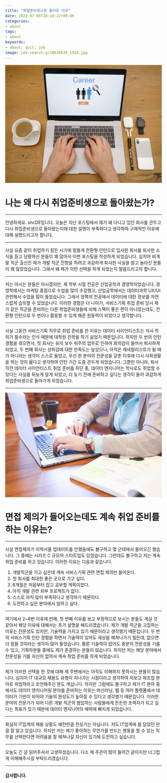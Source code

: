 ```yaml
---
title: "취업준비생으로 돌아온 이유"
date: 2022-07-05T20:10:22+09:00
categories:
- about
tags:
- about
keywords:
- about, quit, job
image: job-search-gc18b36b39_1920.jpg
---
```


![job](https://github.com/shcDE/pictures/blob/main/images_for_blog/job-search-gc18b36b39_1920.jpg?raw=true)

# 나는 왜 다시 취업준비생으로 돌아왔는가?
_________________________________________________________________________________________________________________________________________________________________________

안녕하세요. shcDE입니다. 오늘은 지난 포스팅에서 제가 왜 다니고 있던 회사를 관두고 다시 취업준비생으로 돌아왔는지에 대한 설명이 부족하다고 생각하여 구체적인 이유에 대해 설명드리고자 합니다.
_________________________________________________________________________________________________________________________________________________________________________

사실 요즘 같이 취업하기 힘든 시기에 힘들게 전환형 인턴으로 입사한 회사를 퇴사한 소식을 듣고 당황하신 분들이 꽤 많아서 이번 포스팅을 작성하게 되었습니다. 심지어 비개발 직군 출신인 제가 개발 직군 전향을 하려고 과감하게 퇴사한 사실을 알고 놀라신 분들이 꽤 많았었습니다. 그래서 왜 제가 이런 선택을 하게 되었는지 말씀드리고자 합니다.
_________________________________________________________________________________________________________________________________________________________________________

저는 아시는 분들은 아시겠지만, 제 학부 시절 전공은 산업공학과 경영학이었습니다. 경영학에서는 마케팅 중점으로 수업을 많이 수강했고, 산업공학에서는 데이터과학 UX/UI 관련해서 수업을 많이 들었습니다. 그래서 양쪽의 전공에서 데이터에 대한 정보를 자연스럽게 습득할 수 있었습니다. 이러한 경험은 더 나아가, 서비스기획 취업 준비 당시 제가 같은 직군을 준비하는 다른 취업준비생들에 비해 스펙이 좋은 편이 아니었는데도, 전환형 인턴으로 두 번이나 활동할 수 있게 해준 원동력이 되었다고 생각합니다.
_________________________________________________________________________________________________________________________________________________________________________

사실 그동안 서비스기획 직무로 취업 준비를 한 이유는 데이터 사이언티스트는 석사 학위가 필수라는 인식 때문에 대학원 진학을 하기 싫었기 때문입니다. 하지만 두 번의 인턴 경험을 겪으면서, 첫 회사는 유지 보수 위주의 업무로 인하여 회의감이 들어서 퇴사하게 되었고, 두 번째 회사는 성취감에 대한 만족도는 높았으나, 아직은 제네럴리스트가 될 때가 아니라는 생각이 스스로 들었고, 우선 한 분야의 전문성을 갖춘 이후에 다시 사회생활을 하는 것이 옳다고 생각하여 인턴 기간 도중 관두게 되었습니다. 그뿐만 아니라, 퇴사 직전 데이터 사이언티스트 취업 준비를 하던 중, 데이터 엔지니어는 학사로도 취업할 수 있다는 사실을 뒤늦게 알게 되었고, 더 늦기 전에 준비하고 싶다는 생각이 들어 과감하게 취업준비생으로 돌아가게 되었습니다.
_________________________________________________________________________________________________________________________________________________________________________

![취준](https://github.com/shcDE/pictures/blob/main/images_for_blog/student-g1e523572a_1920.jpg?raw=true)

# 면접 제의가 들어오는데도 계속 취업 준비를 하는 이유는?
_________________________________________________________________________________________________________________________________________________________________________

사실 면접제의가 이력서를 업데이트를 안했음에도 불구하고 몇 군데에서 들어오긴 했습니다. 그 중에는 시리즈 C 규모의 스타트업도 있었습니다. 그런데도 불구하고 저는 계속 취업 준비를 하고 있습니다. 이러한 이유는 다음과 같습니다.

1. 개발직군을 가고 싶은데 계속 서비스기획 관련 면접 제의만 들어온다.
2. 첫 회사를 최대한 좋은 곳으로 가고 싶다.
3. 6개월은 처음부터 잡고 공부할 계획이었다.
4. 아직 개발 관련 외부 프로젝트가 없다.
5. 스스로 아직 많이 부족하다고 생각하기 때문이다.
6. 도전하고 싶은 분야에서 일하고 싶다.
_________________________________________________________________________________________________________________________________________________________________________

여기에서 2~6번 이유에 반해, 첫 번째 이유를 보고 부정적으로 보시는 분들도 계실 것 같아서 해당 이유에 대해서는 추가 설명을 해드리겠습니다. 제가 개발 직군을 고집하는 이유는 전문성도 있지만, 기술력을 가지고 있기 때문이라고 생각했기 때문입니다. 두 번의 서비스기획 인턴 경험을 하면서 기술력이 있어도 세상을 헤쳐나가기 힘든데, 없으면 더 힘들 것이라는 생각이 많이 들었습니다. 물론 기술력이 없어도 충분히 전문성을 기를 수 있고, 기획자분들 중에도 제가 존경하는 분들이 많습니다. 하지만 저는 해당 분야에서 전문성을 기를 자신이 없어서 계속 취업 준비를 하게 되었습니다.
_________________________________________________________________________________________________________________________________________________________________________

제가 이러한 선택을 한 것에 대해 제 주변에서는 아직도 이해하지 못하시는 분들이 많습니다. 심지어 IT 대규모 채용도 유행이 지나가는 시점이라고 생각하여 저보고 제조업 분야로 취업하라고 조언해주신 분도 계십니다. 하지만 그럼에도 불구하고 제가 IT 분야 중에서도 데이터 엔지니어링 분야를 준비하는 이유는 머신러닝, 웹 등 여러 플랫폼에서 데이터가 기반이 되어야 기술의 완성도가 높아질 수 있다고 생각했기 때문입니다. 이러한 분야의 전문가가 되어 다른 개발 직군의 협업하는 사람들에게 든든한 조력자가 되고 싶다는 목표가 있기 때문에 데이터 엔지니어의 매력에 빠지게 되었습니다.
_________________________________________________________________________________________________________________________________________________________________________

확실히 IT업계의 채용 상황도 예전만큼 전성기는 아닙니다. 저도 IT업계에 몸 담았던 만큼 잘 알고 있습니다. 하지만 저는 제가 좋아하는 무언가를 만드는 행동을 할 수 있는 직무를 선택한다면 어려움을 잘 헤쳐나갈 자신이 있기에 도전하고 싶습니다. 
_________________________________________________________________________________________________________________________________________________________________________

오늘도 긴 글 읽어주셔서 고생하셨습니다. 다소 제 주관이 많이 들어간 글이지만 너그럽게 이해해주시길 부탁드리겠습니다.
_________________________________________________________________________________________________________________________________________________________________________
#### 감사합니다.